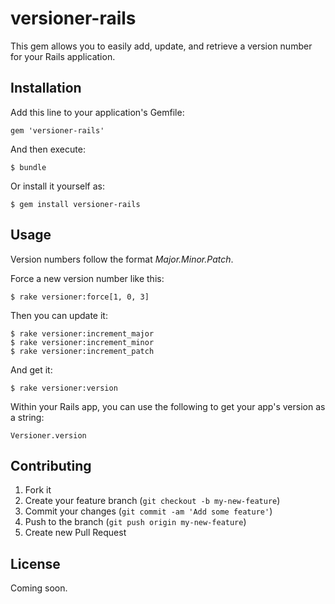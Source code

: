 # versioner-rails

This gem allows you to easily add, update, and retrieve a version number for your Rails application.

## Installation

Add this line to your application's Gemfile:

    gem 'versioner-rails'

And then execute:

    $ bundle

Or install it yourself as:

    $ gem install versioner-rails

## Usage

Version numbers follow the format *Major.Minor.Patch*.

Force a new version number like this:

    $ rake versioner:force[1, 0, 3]

Then you can update it:

    $ rake versioner:increment_major
    $ rake versioner:increment_minor
    $ rake versioner:increment_patch

And get it:

    $ rake versioner:version

Within your Rails app, you can use the following to get your app's version as a string:

    Versioner.version

## Contributing

1. Fork it
2. Create your feature branch (`git checkout -b my-new-feature`)
3. Commit your changes (`git commit -am 'Add some feature'`)
4. Push to the branch (`git push origin my-new-feature`)
5. Create new Pull Request

## License

Coming soon.

